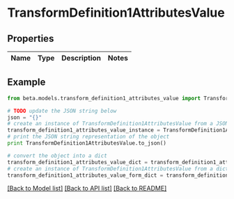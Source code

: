 # TransformDefinition1AttributesValue


## Properties
Name | Type | Description | Notes
------------ | ------------- | ------------- | -------------

## Example

```python
from beta.models.transform_definition1_attributes_value import TransformDefinition1AttributesValue

# TODO update the JSON string below
json = "{}"
# create an instance of TransformDefinition1AttributesValue from a JSON string
transform_definition1_attributes_value_instance = TransformDefinition1AttributesValue.from_json(json)
# print the JSON string representation of the object
print TransformDefinition1AttributesValue.to_json()

# convert the object into a dict
transform_definition1_attributes_value_dict = transform_definition1_attributes_value_instance.to_dict()
# create an instance of TransformDefinition1AttributesValue from a dict
transform_definition1_attributes_value_form_dict = transform_definition1_attributes_value.from_dict(transform_definition1_attributes_value_dict)
```
[[Back to Model list]](../README.md#documentation-for-models) [[Back to API list]](../README.md#documentation-for-api-endpoints) [[Back to README]](../README.md)


